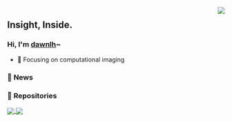 
<img align="right" src="https://github-readme-stats.vercel.app/api?username=dawnlh&show_icons=true&include_all_commits=true&count_private=true&theme=buefy" />

## Insight, Inside.
### **Hi, I'm [dawnlh](https://github.com/dawnlh)~**

- 🔭 Focusing on computational imaging

<!---<img align="right" src="https://github-readme-stats.vercel.app/api/top-langs/?username=dawnlh&layout=compact&theme=buefy" />--->

### 💬  **News**



### 📖 **Repositories**


<a href="https://github.com/dawnlh/low-light-image-enhancement-resources">
  <img align="center" src="https://github-readme-stats.vercel.app/api/pin/?username=dawnlh&repo=awesome-low-light-image-enhancement&theme=buefy" />
</a>
<a href="https://github.com/Scientific-Research-Algorithm-Toolbox/SCI-algorithms">
  <img align="center" src="https://github-readme-stats.vercel.app/api/pin/?username=Scientific-Research-Algorithm-Toolbox&repo=SCI-algorithms&theme=buefy" />
</a>
